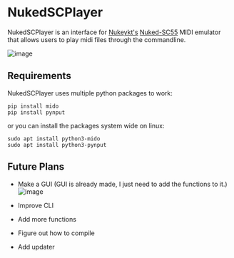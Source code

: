 # NukedSCPlayer
NukedSCPlayer is an interface for [Nukeykt's](https://github.com/nukeykt) [Nuked-SC55](https://github.com/nukeykt/Nuked-SC55) MIDI emulator that allows users to play midi files through the commandline.

![image](https://github.com/user-attachments/assets/ea1584b7-88d6-4e3e-8e4d-5eb26b0c05eb)

## Requirements
NukedSCPlayer uses multiple python packages to work:

```
pip install mido
pip install pynput
```
or you can install the packages system wide on linux:
```
sudo apt install python3-mido
sudo apt install python3-pynput
```

## Future Plans
- Make a GUI (GUI is already made, I just need to add the functions to it.)
![image](https://github.com/user-attachments/assets/97bc5e84-e25a-4d56-a93c-d91f335cd61c)

- Improve CLI
- Add more functions
- Figure out how to compile
- Add updater
